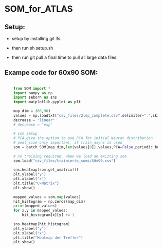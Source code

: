 # SOM_for_ATLAS

## Setup:
- setup by installing git lfs<br/>

- then run sh setup.sh <br/>

- then run git pull a final time to pull all large data files<br/>

## Exampe code for 60x90 SOM:

```python
	
	from SOM import *
	import numpy as np
	import seborn as sns
	import matplotlib.pyplot as plt
	
	map_dim = (60,90)
	values = np.loadtxt("csv_files/2lep_complete.csv",delimiter=",",skiprows=1)
	decrease = "linear"
	# decrease = "exp"
	
	# som setup
	# PCA give the option to use PCA for initial Neuron distribution
	# pool_size only important, if train_async is used
	som = batch_SOM(map_dim,len(values[0]),values,PCA=False,periodic_boundarys=True)
	
	# no training required, when we load an existing som
	som.load("csv_files/trainierte_soms/60x90.csv")
	
	sns.heatmap(som.get_umatrix())
	plt.ylabel("y")
	plt.xlabel("x")
	plt.title("U-Matrix")
	plt.show()
	
	mapped_values = som.map(values)
	hit_histogram = np.zeros(map_dim)
	print(mapped_values)
	for x,y in mapped_values:
		hit_histogram[x][y] += 1
	
	sns.heatmap(hit_histogram)
	plt.ylabel("y")
	plt.xlabel("x")
	plt.title("Heatmap der Treffer")
	plt.show()
	
	
```